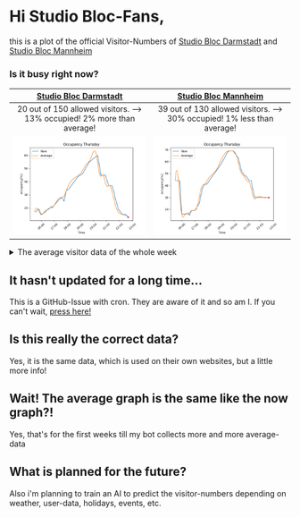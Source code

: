 # Hi Studio Bloc-Fans,
this is a plot of the official Visitor-Numbers of  [Studio Bloc Darmstadt](https://darmstadt.studiobloc.de/) and [Studio Bloc Mannheim](https://mannheim.studiobloc.de/)

### Is it busy right now? 
| [Studio Bloc Darmstadt](https://darmstadt.studiobloc.de/) | [Studio Bloc Mannheim](https://mannheim.studiobloc.de/) | 
|:-:|:-:|
|<!-- BEGIN UPDATINGDATA BOARD Darmstadt-->20 out of 150 allowed visitors. --> 13% occupied! 2% more than average!<!-- END UPDATINGDATA BOARD Darmstadt-->|<!-- BEGIN UPDATINGDATA BOARD Mannheim-->39 out of 130 allowed visitors. --> 30% occupied! 1% less than average!<!-- END UPDATINGDATA BOARD Mannheim-->|
|<!-- BEGIN UPDATINGPNG BOARD Darmstadt--><img src="./png/Darmstadt22_40_14.png"><!-- END UPDATINGPNG BOARD Darmstadt-->|<!-- BEGIN UPDATINGPNG BOARD Mannheim--><img src="./png/Mannheim22_40_13.png"><!-- END UPDATINGPNG BOARD Mannheim-->|


<details>
  <summary>The average visitor data of the whole week</summary>

<!-- BEGIN UPDATINGDAYSPNG BOARD-->
| Darmstadt | Mannheim |
|:-:|:-:|
|<img src="./png/Working.png">|<img src="./png/Working.png">|
|<img src="./png/Working.png">|<img src="./png/Working.png">|
|<img src="./png/OtherDays/DarmstadtWednesday.png">|<img src="./png/OtherDays/MannheimWednesday.png">|
|<img src="./png/Working.png">|<img src="./png/Working.png">|
|<img src="./png/Working.png">|<img src="./png/Working.png">|
|<img src="./png/Working.png">|<img src="./png/Working.png">|
|<img src="./png/Working.png">|<img src="./png/Working.png">|
<!-- END UPDATINGDAYSPNG BOARD-->
</details>

## It hasn't updated for a long time...
This is a GitHub-Issue with cron. They are aware of it and so am I. 
If you can't wait, [press here!](https://github.com/bloedboemmel/StudioBloc/issues/new?title=StudioBloc%3AUpdate%20Yourself%21&body=Please+do+not+change+the+title.+Just+click+"Submit+new+issue".+You+don't+need+to+do+anything+else+%3AD)

## Is this really the correct data?
Yes, it is the same data, which is used on their own websites, but a little more info!

## Wait! The average graph is the same like the now graph?!
Yes, that's for the first weeks till my bot collects more and more average-data

## What is planned for the future?
Also i'm planning to train an AI to predict the visitor-numbers depending on weather, user-data, holidays, events, etc.